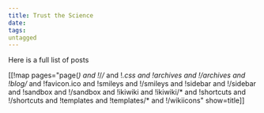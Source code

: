 ```yaml
---
title: Trust the Science
date: 
tags:
untagged
---
```

Here is a full list of posts 

[[!map  pages="page(*) and 
	!*/*/* and 
	!*.css and 
	!archives and
	!/archives and
	!blog/* and 
	!favicon.ico and 
	!smileys and 
	!/smileys and 
	!sidebar and 
	!/sidebar and 
	!sandbox and 
	!/sandbox and 
	!ikiwiki and 
	!ikiwiki/* and 
	!shortcuts and
	!/shortcuts and
	!templates and
	!templates/* and
	!/wikiicons" 
	show=title]]

